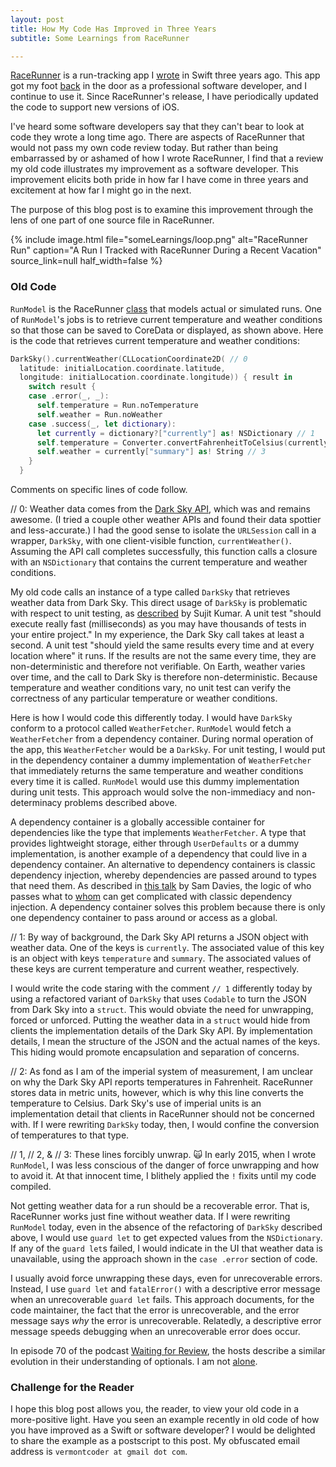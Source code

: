 ```yaml
---
layout: post
title: How My Code Has Improved in Three Years
subtitle: Some Learnings from RaceRunner

---
```


[RaceRunner](https://itunes.apple.com/us/app/racerunner-run-tracking-app/id1065017082) is a run-tracking app I [wrote](https://github.com/vermont42/RaceRunner/) in Swift three years ago. This app got my foot [back](https://www.justice.gov/sites/default/files/eoir/legacy/2009/07/24/vol2no10.pdf) in the door as a professional software developer, and I continue to use it. Since RaceRunner's release, I have periodically updated the code to support new versions of iOS.

I've heard some software developers say that they can't bear to look at code they wrote a long time ago. There are aspects of RaceRunner that would not pass my own code review today. But rather than being embarrassed by or ashamed of how I wrote RaceRunner, I find that a review my old code illustrates my improvement as a software developer. This improvement elicits both pride in how far I have come in three years and excitement at how far I might go in the next.

The purpose of this blog post is to examine this improvement through the lens of one part of one source file in RaceRunner.

<!--excerpt-->

{% include image.html
    file="someLearnings/loop.png"
    alt="RaceRunner Run"
    caption="A Run I Tracked with RaceRunner During a Recent Vacation"
    source_link=null
    half_width=false
%}

### Old Code

`RunModel` is the RaceRunner [class](https://github.com/vermont42/RaceRunner/blob/master/RaceRunner/RunModel.swift) that models actual or simulated runs. One of `RunModel`'s jobs is to retrieve current temperature and weather conditions so that those can be saved to CoreData or displayed, as shown above. Here is the code that retrieves current temperature and weather conditions:

```swift
DarkSky().currentWeather(CLLocationCoordinate2D( // 0
  latitude: initialLocation.coordinate.latitude,
  longitude: initialLocation.coordinate.longitude)) { result in
    switch result {
    case .error(_, _):
      self.temperature = Run.noTemperature
      self.weather = Run.noWeather
    case .success(_, let dictionary):
      let currently = dictionary?["currently"] as! NSDictionary // 1
      self.temperature = Converter.convertFahrenheitToCelsius(currently["temperature"] as! Double) // 2
      self.weather = currently["summary"] as! String // 3
    }
  }
```

Comments on specific lines of code follow.

// 0: Weather data comes from the [Dark Sky API](https://darksky.net/dev), which was and remains awesome. (I tried a couple other weather APIs and found their data spottier and less-accurate.) I had the good sense to isolate the `URLSession` call in a wrapper, `DarkSky`, with one client-visible function, `currentWeather()`. Assuming the API call completes successfully, this function calls a closure with an `NSDictionary` that contains the current temperature and weather conditions.

My old code calls an instance of a type called `DarkSky` that retrieves weather data from Dark Sky. This direct usage of `DarkSky` is problematic with respect to unit testing, as [described](https://github.com/ghsukumar/SFDC_Best_Practices/wiki/F.I.R.S.T-Principles-of-Unit-Testing) by Sujit Kumar. A unit test "should execute really fast (milliseconds) as you may have thousands of tests in your entire project." In my experience, the Dark Sky call takes at least a second. A unit test "should yield the same results every time and at every location where" it runs. If the results are not the same every time, they are non-deterministic and therefore not verifiable. On Earth, weather varies over time, and the call to Dark Sky is therefore non-deterministic. Because temperature and weather conditions vary, no unit test can verify the correctness of any particular temperature or weather conditions.

Here is how I would code this differently today. I would have `DarkSky` conform to a protocol called `WeatherFetcher`. `RunModel` would fetch a `WeatherFetcher` from a dependency container. During normal operation of the app, this `WeatherFetcher` would be a `DarkSky`. For unit testing, I would put in the dependency container a dummy implementation of `WeatherFetcher` that immediately returns the same temperature and weather conditions every time it is called. `RunModel` would use this dummy implementation during unit tests. This approach would solve the non-immediacy and non-determinacy problems described above.

A dependency container is a globally accessible container for dependencies like the type that implements `WeatherFetcher`. A type that provides lightweight storage, either through `UserDefaults` or a dummy implementation, is another example of a dependency that could live in a dependency container. An alternative to dependency containers is classic dependency injection, whereby dependencies are passed around to types that need them. As described in [this talk](https://skillsmatter.com/skillscasts/11660-lightning-talk-diy-di) by Sam Davies, the logic of who passes what to [whom](https://en.wikipedia.org/wiki/Dative_case) can get complicated with classic dependency injection. A dependency container solves this problem because there is only one dependency container to pass around or access as a global.

// 1: By way of background, the Dark Sky API returns a JSON object with weather data. One of the keys is `currently`. The associated value of this key is an object with keys `temperature` and `summary`. The associated values of these keys are current temperature and current weather, respectively.

I would write the code staring with the comment `// 1` differently today by using a refactored variant of `DarkSky` that uses `Codable` to turn the JSON from Dark Sky into a `struct`. This would obviate the need for unwrapping, forced or unforced. Putting the weather data in a `struct` would hide from clients the implementation details of the Dark Sky API. By implementation details, I mean the structure of the JSON and the actual names of the keys. This hiding would promote encapsulation and separation of concerns.

// 2: As fond as I am of the imperial system of measurement, I am unclear on why the Dark Sky API reports temperatures in Fahrenheit. RaceRunner stores data in metric units, however, which is why this line converts the temperature to Celsius. Dark Sky's use of imperial units is an implementation detail that clients in RaceRunner should not be concerned with. If I were rewriting `DarkSky` today, then, I would confine the conversion of temperatures to that type.

// 1, // 2, & // 3: These lines forcibly unwrap. 🙀 In early 2015, when I wrote `RunModel`, I was less conscious of the danger of force unwrapping and how to avoid it. At that innocent time, I blithely applied the `!` fixits until my code compiled.

Not getting weather data for a run should be a recoverable error. That is, RaceRunner works just fine without weather data. If I were rewriting `RunModel` today, even in the absence of the refactoring of `DarkSky` described above, I would use `guard let` to get expected values from the `NSDictionary`. If any of the `guard let`s failed, I would indicate in the UI that weather data is unavailable, using the approach shown in the `case .error` section of code.

I usually avoid force unwrapping these days, even for unrecoverable errors. Instead, I use `guard let` and `fatalError()` with a descriptive error message when an unrecoverable `guard let` fails. This approach documents, for the code maintainer, the fact that the error is unrecoverable, and the error message says _why_ the error is unrecoverable. Relatedly, a descriptive error message speeds debugging when an unrecoverable error does occur.

In episode 70 of the podcast [Waiting for Review](https://itunes.apple.com/us/podcast/waiting-for-review/id1199635981), the hosts describe a similar evolution in their understanding of optionals. I am not [alone](https://www.youtube.com/watch?v=pAyKJAtDNCw).

### Challenge for the Reader

I hope this blog post allows you, the reader, to view your old code in a more-positive light. Have you seen an example recently in old code of how you have improved as a Swift or software developer? I would be delighted to share the example as a postscript to this post. My obfuscated email address is `vermontcoder at gmail dot com`.
